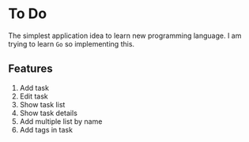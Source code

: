 # To Do
The simplest application idea to learn new programming language. I am trying to learn `Go` so implementing this.

## Features
1. Add task
2. Edit task
3. Show task list
4. Show task details
5. Add multiple list by name
6. Add tags in task
